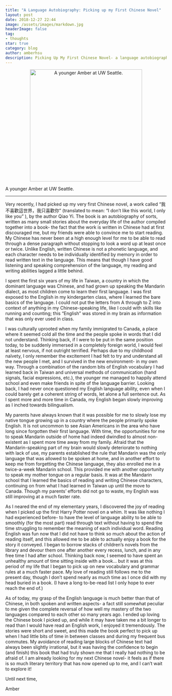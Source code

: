 ```yaml
---
title: "A Language Autobiography: Picking up my First Chinese Novel"
layout: post
date: 2018-12-27 22:44
image: /assets/images/markdown.jpg
headerImage: false
tag:
- thoughts
star: true
category: blog
author: amberhsu
description: Picking Up My First Chinese Novel- a language autobiography
---
```


<p align="center">
<img class="image" src="https://amberhsuu.github.io/assets/images/little.jpg" alt="A younger Amber at UW Seattle." width="350"/>
<figcaption class="caption">A younger Amber at UW Seattle.</figcaption>
</p>

---

Very recently, I had picked up my very first Chinese novel, a work called “我不喜歡這世界，我只喜歡你” (translated to mean: “I don’t like this world, I only like you” ), by the author Qiao Yi. The book is an autobiography of sorts, written as many small stories about the everyday life of the author compiled together into a book- the fact that the work is written in Chinese had at first discouraged me, but my friends were able to convince me to start reading. My Chinese has never been at a high enough level for me to be able to read through a dense paragraph without stopping to look a word up at least once or twice. Unlike English, written Chinese is not a phonetic language, and each character needs to be individually identified by memory in order to read written text in the language. This means that though I have good listening and speaking comprehension of the language, my reading and writing abilities lagged a little behind. 

I spent the first six years of my life in Taiwan, a country in which the dominant language was Chinese, and had grown up speaking the Mandarin dialect, as most children come to learn their first language. I was first exposed to the English in my kindergarten class, where I learned the bare basics of the language. I could not put the letters from A through to Z into context of anything in my Chinese-speaking life, like I could with skills like running and counting; this “English” was stored in my brain as information that was only ever used in class.

I was culturally uprooted when my family immigrated to Canada, a place where it seemed cold all the time and the people spoke in words that I did not understand. Thinking back, if I were to be put in the same position today, to be suddenly immersed in a completely foreign world, I would feel at least nervous, if not outright terrified. Perhaps due to my childhood naïvety, I only remember the excitement I had felt to try and understand all the new people I met, and I survived in the new environment- in my own way. Through a combination of the random bits of English vocabulary I had learned back in Taiwan and universal methods of communication (hand signals, facial expressions, etc.), the younger me managed to happily attend school and even make friends in spite of the language barrier. Looking back, I had never once questioned my English language ability, even when I could barely get a coherent string of words, let alone a full sentence out. As I spent more and more time in Canada, my English began slowly improving as I inched towards bilingualism.

My parents have always known that it was possible for me to slowly lose my native tongue growing up in a country where the people primarily spoke English. It is not uncommon to see Asian Americans in the area who have long since forgotten their first language. With time, the opportunities for me to speak Mandarin outside of home had indeed dwindled to almost non-existent as I spent more time away from my family. Afraid that the Mandarin-speaking part of my brain would slowly deteriorate to nothing with lack of use, my parents established the rule that Mandarin was the only language that was allowed to be spoken at home, and in another effort to keep me from forgetting the Chinese language, they also enrolled me in a twice-a-week Mandarin school. This provided me with another opportunity to speak my mother tongue on a regular basis. It was at the Mandarin school that I learned the basics of reading and writing Chinese characters, continuing on from what I had learned in Taiwan up until the move to Canada. Though my parents’ efforts did not go to waste, my English was still improving at a much faster rate.

As I neared the end of my elementary years, I discovered the joy of reading when I picked up the first Harry Potter novel on a whim. It was like nothing I had experienced before- to have the level of language ability to be able to smoothly (for the most part) read through text without having to spend the time struggling to remember the meaning of each individual word. Reading English was fun now that I did not have to think so much about the action of reading itself, and this allowed me to be able to actually enjoy a book for the story it conveyed. I began to borrow stacks of children’s novels from the library and devour them one after another every recess, lunch, and in any free time I had after school. Thinking back now, I seemed to have spent an unhealthy amount of time sitting inside with a book... but it was at this period of my life that I began to pick up on new vocabulary and grammar rules at a much faster pace. My love of reading still follows me to the present day, though I don’t spend nearly as much time as I once did with my head buried in a book. (I have a long to-be-read list I only hope to ever reach the end of.)

As of today, my grasp of the English language is much better than that of Chinese, in both spoken and written aspects- a fact still somewhat peculiar to me given the complete reversal of how well my mastery of the two languages compared to each other so many years ago. I ended up loving the Chinese book I picked up, and while it may have taken me a bit longer to read than I would have read an English work, I enjoyed it tremendously. The stories were short and sweet, and this made the book perfect to pick up when I had little bits of time in between classes and during my frequent bus commutes. My avoidance of reading large blocks of Chinese text had always been slightly irrational, but it was having the confidence to begin (and finish) this book that had truly shown me that I really had nothing to be afraid of. I am already looking for my next Chinese novel- it feels as if there is so much literary territory that has now opened up to me, and I can’t wait to explore it!

Until next time,

Amber
